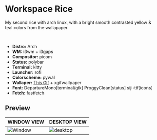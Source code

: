 # Workspace Rice
My second rice with arch linux, with a bright smooth contrasted yellow & teal colors from the wallapaper.

<br>

- __Distro:__ Arch
- __WM:__ i3wm + i3gaps
- __Compositor:__ picom
- __Status:__ polybar
- __Terminal:__ kitty
- __Launcher:__ rofi
- __Colorscheme:__ pywal
- __Wallaper:__ [This Gif](https://danbooru.donmai.us/posts/3939992) + xgifwallpaper
- __Font:__ DepartureMono[terminal/gtk] ProggyClean[status] siji-ttf[icons]
- __Fetch:__ fastfetch

## Preview
| **WINDOW VIEW**                                                                               | **DESKTOP VIEW**                                                                            |
|-----------------------------------------------------------------------------------------------|---------------------------------------------------------------------------------------------|
|    ![Window](https://github.com/user-attachments/assets/fa9d12a6-885a-4798-ad84-90853d5e5879) | ![desktop](https://github.com/user-attachments/assets/111e8b9d-bf50-4297-99f2-49896e341b9f) |
